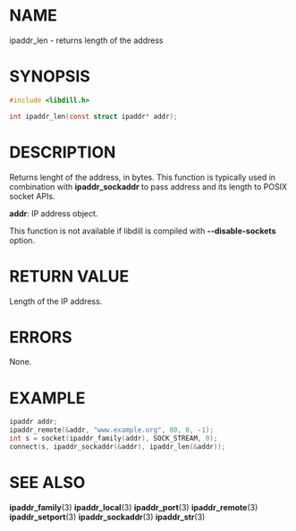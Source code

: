 # NAME

ipaddr_len - returns length of the address

# SYNOPSIS

```c
#include <libdill.h>

int ipaddr_len(const struct ipaddr* addr);
```

# DESCRIPTION

Returns lenght of the address, in bytes. This function is typically
used in combination with **ipaddr_sockaddr** to pass address and its
length to POSIX socket APIs.

**addr**: IP address object.

This function is not available if libdill is compiled with **--disable-sockets** option.

# RETURN VALUE

Length of the IP address.

# ERRORS

None.

# EXAMPLE

```c
ipaddr addr;
ipaddr_remote(&addr, "www.example.org", 80, 0, -1);
int s = socket(ipaddr_family(addr), SOCK_STREAM, 0);
connect(s, ipaddr_sockaddr(&addr), ipaddr_len(&addr));
```
# SEE ALSO

**ipaddr_family**(3) **ipaddr_local**(3) **ipaddr_port**(3) **ipaddr_remote**(3) **ipaddr_setport**(3) **ipaddr_sockaddr**(3) **ipaddr_str**(3) 
